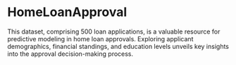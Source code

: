 # HomeLoanApproval
This dataset, comprising 500 loan applications, is a valuable resource for predictive modeling in home loan approvals. Exploring applicant demographics, financial standings, and education levels unveils key insights into the approval decision-making process.
